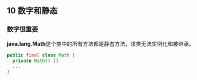 ## 10 数字和静态
### 数字很重要
**java.lang.Math**这个类中的所有方法都是静态方法，该类无法实例化和被继承。
```java
public final class Math {
  private Math() {}
  ...
}
```
